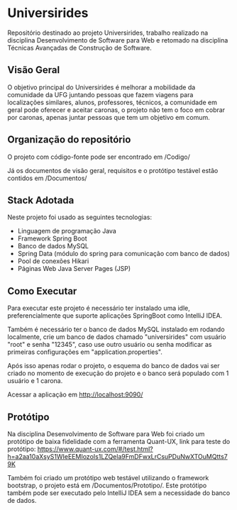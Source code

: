 # Universirides

Repositório destinado ao projeto Universirides, trabalho realizado na disciplina Desenvolvimento de Software para Web e retomado na disciplina Técnicas Avançadas de Construção de Software.

## Visão Geral

O objetivo principal do Universirides é melhorar a mobilidade da comunidade da UFG juntando pessoas que fazem viagens para localizações similares, alunos, professores, técnicos, a comunidade em geral pode oferecer e aceitar caronas,  o projeto não tem o foco em cobrar por caronas, apenas juntar pessoas que tem um objetivo em comum.

## Organização do repositório

O projeto com código-fonte pode ser encontrado em /Codigo/

Já os documentos de visão geral, requisitos e o protótipo testável estão contidos em /Documentos/

## Stack Adotada
Neste projeto foi usado as seguintes tecnologias:
* Linguagem de programação Java
* Framework Spring Boot
* Banco de dados MySQL
* Spring Data (módulo do spring para comunicação com banco de dados)
* Pool de conexões Hikari
* Páginas Web Java Server Pages (JSP)

## Como Executar

Para executar este projeto é necessário ter instalado uma idle, preferencialmente que suporte aplicações SpringBoot como IntelliJ IDEA.

Também é necessário ter o banco de dados MySQL instalado em rodando localmente, crie um banco de dados chamado "universirides" com usuário "root" e senha "12345", caso use outro usuário ou senha modificar as primeiras configurações em "application.properties". 

Após isso apenas rodar o projeto, o esquema do banco de dados vai ser criado no momento de execução do projeto e o banco será populado com 1 usuário e 1 carona. 

Acessar a aplicação em [http://localhost:9090/](http://localhost:9090/)

## Protótipo

Na disciplina Desenvolvimento de Software para Web foi criado um protótipo de baixa fidelidade com a ferramenta Quant-UX, link para teste do protótipo: https://www.quant-ux.com/#/test.html?h=a2aa10aXsyS1WIeEEMIozoIs1LZQela9FmDFwxLrCsuPDuNwXTOuMQtts79K

Também foi criado um protótipo web testável utilizando o framework bootstrap, o projeto está em /Documentos/Prototipo/. Este protótipo também pode ser executado pelo IntelliJ IDEA sem a necessidade do banco de dados.
